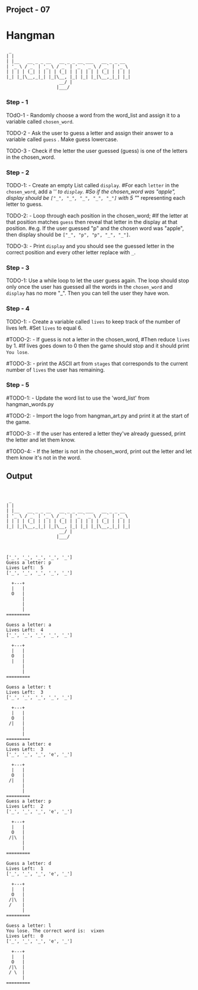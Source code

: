 ## Project - 07

# Hangman

``` 
 _                                             
| |                                            
| |__   __ _ _ __   __ _ _ __ ___   __ _ _ __  
| '_ \ / _` | '_ \ / _` | '_ ` _ \ / _` | '_ \ 
| | | | (_| | | | | (_| | | | | | | (_| | | | |
|_| |_|\__,_|_| |_|\__, |_| |_| |_|\__,_|_| |_|
                    __/ |                      
                   |___/    
```

###  Step - 1

TOdO-1 - Randomly choose a word from the word_list and assign it to a variable called `chosen_word`.

TODO-2 - Ask the user to guess a letter and assign their answer to a variable called `guess` . Make guess lowercase.

TODO-3 - Check if the letter the user guessed (guess) is one of the letters in the chosen_word.

### Step - 2

 TODO-1: - Create an empty List called `display`.
#For each `letter` in the `chosen_word`, add a '_' to `display`.
#So if the chosen_word was "apple", display should be `["_", "_", "_", "_", "_"]` with 5 "_" representing each letter to guess.

TODO-2: - Loop through each position in the chosen_word;
#If the letter at that position matches `guess` then reveal that letter in the display at that position.
#e.g. If the user guessed "p" and the chosen word was "apple", then display should be `["_", "p", "p", "_", "_"]`.

TODO-3: - Print `display` and you should see the guessed letter in the correct position and every other letter replace with ` _ `.

### Step - 3

TODO-1: Use a while loop to let the user guess again. The loop should stop only once the user has guessed all the words in the `chosen_word` and `display` has no more "_". Then you can tell the user they have won.

### Step - 4

TODO-1: - Create a variable called `lives` to keep track of the number of lives left. 
#Set `lives` to equal 6.

#TODO-2: - If guess is not a letter in the chosen_word,
#Then reduce `lives` by 1. 
#If lives goes down to 0 then the game should stop and it should print `You lose`.

#TODO-3: - print the ASCII art from `stages` that corresponds to the current number of `lives` the user has remaining.

### Step - 5

#TODO-1: - Update the word list to use the 'word_list' from hangman_words.py

#TODO-2: - Import the logo from hangman_art.py and print it at the start of the game.

#TODO-3: - If the user has entered a letter they've already guessed, print the letter and let them know.

#TODO-4: - If the letter is not in the chosen_word, print out the letter and let them know it's not in the word.

## Output

```


 _                                             
| |                                            
| |__   __ _ _ __   __ _ _ __ ___   __ _ _ __  
| '_ \ / _` | '_ \ / _` | '_ ` _ \ / _` | '_ \ 
| | | | (_| | | | | (_| | | | | | | (_| | | | |
|_| |_|\__,_|_| |_|\__, |_| |_| |_|\__,_|_| |_|
                    __/ |                      
                   |___/    



['_', '_', '_', '_', '_']
Guess a letter: p
Lives Left:  5
['_', '_', '_', '_', '_']

  +---+
  |   |
  O   |
      |
      |
      |
=========

Guess a letter: a
Lives Left:  4
['_', '_', '_', '_', '_']

  +---+
  |   |
  O   |
  |   |
      |
      |
=========

Guess a letter: t
Lives Left:  3
['_', '_', '_', '_', '_']

  +---+
  |   |
  O   |
 /|   |
      |
      |
=========
Guess a letter: e
Lives Left:  3
['_', '_', '_', 'e', '_']

  +---+
  |   |
  O   |
 /|   |
      |
      |
=========
Guess a letter: p
Lives Left:  2
['_', '_', '_', 'e', '_']

  +---+
  |   |
  O   |
 /|\  |
      |
      |
=========

Guess a letter: d
Lives Left:  1
['_', '_', '_', 'e', '_']

  +---+
  |   |
  O   |
 /|\  |
 /    |
      |
=========

Guess a letter: l
You lose. The correct word is:  vixen
Lives Left:  0
['_', '_', '_', 'e', '_']

  +---+
  |   |
  O   |
 /|\  |
 / \  |
      |
=========
```
